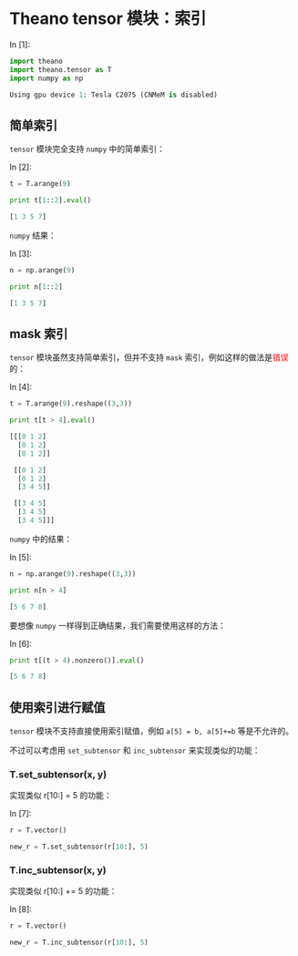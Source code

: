 # Theano tensor 模块：索引

In [1]:

```py
import theano
import theano.tensor as T
import numpy as np

```

```py
Using gpu device 1: Tesla C2075 (CNMeM is disabled)

```

## 简单索引

`tensor` 模块完全支持 `numpy` 中的简单索引：

In [2]:

```py
t = T.arange(9)

print t[1::2].eval()

```

```py
[1 3 5 7]

```

`numpy` 结果：

In [3]:

```py
n = np.arange(9)

print n[1::2]

```

```py
[1 3 5 7]

```

## mask 索引

`tensor` 模块虽然支持简单索引，但并不支持 `mask` 索引，例如这样的做法是<font color="red">错误</font>的：

In [4]:

```py
t = T.arange(9).reshape((3,3))

print t[t > 4].eval()

```

```py
[[[0 1 2]
  [0 1 2]
  [0 1 2]]

 [[0 1 2]
  [0 1 2]
  [3 4 5]]

 [[3 4 5]
  [3 4 5]
  [3 4 5]]]

```

`numpy` 中的结果：

In [5]:

```py
n = np.arange(9).reshape((3,3))

print n[n > 4]

```

```py
[5 6 7 8]

```

要想像 `numpy` 一样得到正确结果，我们需要使用这样的方法：

In [6]:

```py
print t[(t > 4).nonzero()].eval()

```

```py
[5 6 7 8]

```

## 使用索引进行赋值

`tensor` 模块不支持直接使用索引赋值，例如 `a[5] = b, a[5]+=b` 等是不允许的。

不过可以考虑用 `set_subtensor` 和 `inc_subtensor` 来实现类似的功能：

### T.set_subtensor(x, y)

实现类似 r[10:] = 5 的功能：

In [7]:

```py
r = T.vector()

new_r = T.set_subtensor(r[10:], 5)

```

### T.inc_subtensor(x, y)

实现类似 r[10:] += 5 的功能：

In [8]:

```py
r = T.vector()

new_r = T.inc_subtensor(r[10:], 5)

```
